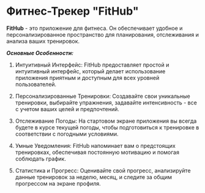 # **Фитнес-Трекер "FitHub"**

**FitHub** - это приложение для фитнеса. Он обеспечивает удобное и персонализированное пространство для планирования, отслеживания и анализа ваших тренировок.

***Основные Особенности:***
1. Интуитивный Интерфейс:
FitHub предоставляет простой и интуитивный интерфейс, который делает использование приложения приятным и доступным для всех уровней пользователей.

2. Персонализированные Тренировки:
Создавайте свои уникальные тренировки, выбирайте упражнения, задавайте интенсивность - все с учетом ваших целей и предпочтений.

3. Отслеживание Погоды:
На стартовом экране приложения вы всегда будете в курсе текущей погоды, чтобы подготовиться к тренировке в соответствии с погодными условиями.

4. Умные Уведомления:
FitHub напоминает вам о предстоящих тренировках, обеспечивая постоянную мотивацию и помогая соблюдать график.

5. Статистика и Прогресс:
Оценивайте свой прогресс, анализируйте данные тренировок за неделю, месяц, и следите за общим прогрессом на экране профиля.
